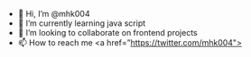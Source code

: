 - 👋 Hi, I’m @mhk004
- 🌱 I’m currently learning java script
- 💞️ I’m looking to collaborate on frontend projects
- 📫 How to reach me <a href=”https://twitter.com/mhk004"></a>

<!---
mhk004/mhk004 is a ✨ special ✨ repository because its `README.md` (this file) appears on your GitHub profile.
You can click the Preview link to take a look at your changes.
--->
